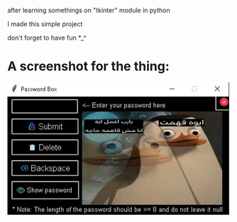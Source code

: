 after learning somethings on "tkinter" module in python

I made this simple project

don't forget to have fun *_^

# A screenshot for the thing:
<img src="python project/screenshot.jpg" width="500">